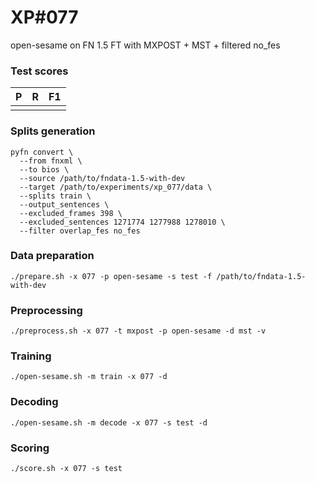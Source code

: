 # XP\#077

open-sesame on FN 1.5 FT with MXPOST + MST + filtered no_fes

### Test scores
| P| R | F1 |
| --- | --- | --- |
|  |  |  |

### Splits generation
```
pyfn convert \
  --from fnxml \
  --to bios \
  --source /path/to/fndata-1.5-with-dev
  --target /path/to/experiments/xp_077/data \
  --splits train \
  --output_sentences \
  --excluded_frames 398 \
  --excluded_sentences 1271774 1277988 1278010 \
  --filter overlap_fes no_fes
```

### Data preparation
```
./prepare.sh -x 077 -p open-sesame -s test -f /path/to/fndata-1.5-with-dev
```

### Preprocessing
```
./preprocess.sh -x 077 -t mxpost -p open-sesame -d mst -v
```

### Training
```
./open-sesame.sh -m train -x 077 -d
```

### Decoding
```
./open-sesame.sh -m decode -x 077 -s test -d
```

### Scoring
```
./score.sh -x 077 -s test
```
